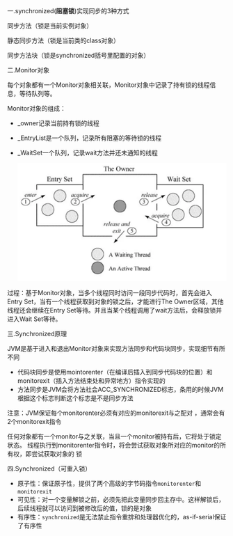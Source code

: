一.synchronized(**阻塞锁**)实现同步的3种方式

同步方法（锁是当前实例对象）

静态同步方法（锁是当前类的class对象）

同步方法块（锁是synchronized括号里配置的对象）

二.Monitor对象

每个对象都有一个Monitor对象相关联，Monitor对象中记录了持有锁的线程信息，等待队列等。

Monitor对象的组成：

- _owner记录当前持有锁的线程

- _EntryList是一个队列，记录所有阻塞的等待锁的线程

- _WaitSet一个队列，记录wait方法并还未通知的线程

  ![monitor](Synchronized与Volatile.assets/monitor.png)

过程：基于Monitor对象，当多个线程同时访问一段同步代码时，首先会进入Entry Set，当有一个线程获取到对象的锁之后，才能进行The Owner区域，其他线程还会继续在Entry Set等待。并且当某个线程调用了wait方法后，会释放锁并进入Wait Set等待。

三.Synchronized原理

JVM是基于进入和退出Monitor对象来实现方法同步和代码块同步，实现细节有所不同

- 代码块同步是使用mointorenter（在编译后插入到同步代码块的位置）和monitorexit（插入方法结束处和异常地方）指令实现的
- 方法同步是JVM会将方法社会ACC_SYNCHRONIZED标志，条用的时候JVM根据这个标志判断这个标志是不是同步方法

注意：JVM保证每个monitorenter必须有对应的monitorexit与之配对  ，通常会有2个monitorexit指令

任何对象都有一个monitor与之关联，当且一个monitor被持有后，它将处于锁定状态。
线程执行到monitorenter指令时，将会尝试获取对象所对应的monitor的所有权，即尝试获取对象的
锁  

四.Synchronized（可重入锁）

- 原子性：保证原子性，提供了两个高级的字节码指令`monitorenter`和`monitorexit`
- 可见性：对一个变量解锁之前，必须先把此变量同步回主存中。这样解锁后，后续线程就可以访问到被修改后的值，锁的是对象
- 有序性：`synchronized`是无法禁止指令重排和处理器优化的，as-if-serial保证了有序性



